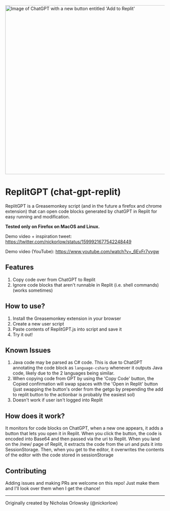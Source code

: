 <img width="535" alt="Image of ChatGPT with a new button entitled 'Add to Replit'" src="https://user-images.githubusercontent.com/56371027/205982124-40b66c10-3d5b-4094-8376-feb21c52de32.png">

# ReplitGPT (chat-gpt-replit)

ReplitGPT is a Greasemonkey script (and in the future a firefox and chrome extension) that can open code blocks generated by chatGPT in Replit for easy running and modification.

**Tested only on Firefox on MacOS and Linux.**

Demo video + inspiration tweet: https://twitter.com/nickorIow/status/1599921677542248449

Demo video (YouTube): https://www.youtube.com/watch?v=_6EvFr7yvgw

## Features

1) Copy code over from ChatGPT to Replit
2) Ignore code blocks that aren't runnable in Replit (i.e. shell commands) (works sometimes)

## How to use?

1) Install the Greasemonkey extension in your browser
2) Create a new user script
3) Paste contents of ReplitGPT.js into script and save it
4) Try it out!

## Known Issues

1) Java code may be parsed as C# code. This is due to ChatGPT annotating the code block as `language-csharp` whenever it outputs Java code, likely due to the 2 languages being similar.
2) When copying code from GPT by using the 'Copy Code' button, the Copied confirmation will swap spaces with the 'Open in Replit' button (just swapping the button's order from the getgo by prepending the add to replit button to the actionbar is probably the easiest sol)
3) Doesn't work if user isn't logged into Replit

## How does it work?

It monitors for code blocks on ChatGPT, when a new one appears, it adds a button that lets you open it in Replit. When you click the button, the code is encoded into Base64 and then passed via the uri to Replit.
When you land on the /new/ page of Replit, it extracts the code from the uri and puts it into SessionStorage. Then, when you get to the editor, it overwrites the contents of the editor
with the code stored in sessionStorage

## Contributing

Adding issues and making PRs are welcome on this repo! Just make them and I'll look over them when I get the chance!

----

Originally created by Nicholas Orlowsky (@nickorlow)
